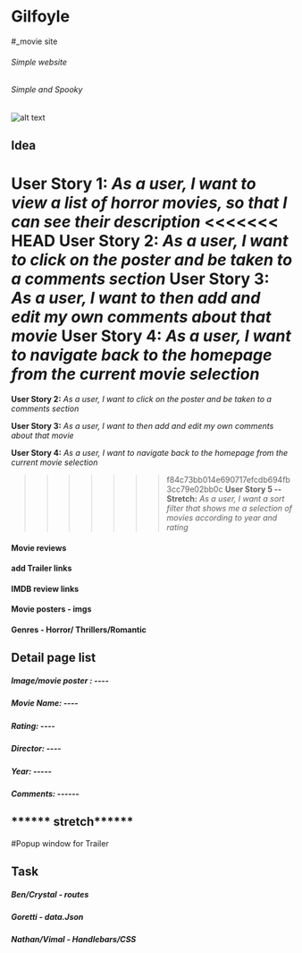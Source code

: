 # Gilfoyle
#_movie site 

###### Simple website
######  Simple and Spooky


![alt text](https://s3-us-west-2.amazonaws.com/flx-editorial-wordpress/wp-content/uploads/2018/10/18164731/700Horror.jpg)
## Idea

**User Story 1:** *As a user, I want to view a list of horror movies, so that I can see their description*
<<<<<<< HEAD
**User Story 2:** *As a user, I want to click on the poster and be taken to a comments section*
**User Story 3:** *As a user, I want to then add and edit my own comments about that movie*
**User Story 4:** *As a user, I want to navigate back to the homepage from the current movie selection*
=======

**User Story 2:** *As a user, I want to click on the poster and be taken to a comments section*

**User Story 3:** *As a user, I want to then add and edit my own comments about that movie*

**User Story 4:** *As a user, I want to navigate back to the homepage from the current movie selection*

>>>>>>> f84c73bb014e690717efcdb694fb3cc79e02bb0c
**User Story 5 -- Stretch:** *As a user, I want a sort filter that shows me a selection of movies according to year and rating*

#### Movie reviews
#### add Trailer links

#### IMDB review links 
#### Movie posters - imgs
#### Genres  - Horror/ Thrillers/Romantic

## Detail page list
##### Image/movie poster : ----
##### Movie Name: ---- 
##### Rating: ---- 
##### Director: ---- 
##### Year: ----- 
##### Comments: ------



## ****** stretch******
#Popup window for Trailer 

## Task
##### Ben/Crystal - routes
##### Goretti - data.Json
##### Nathan/Vimal - Handlebars/CSS
